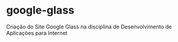 # google-glass
 Criação do Site Google Glass na disciplina de Desenvolvimento de Aplicações para Internet

